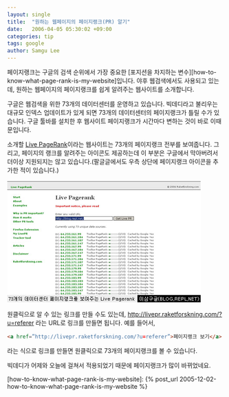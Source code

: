 ```yaml
---
layout: single
title:  "원하는 웹페이지의 페이지랭크(PR) 알기"
date:   2006-04-05 05:30:02 +09:00
categories: tip
tags: google
author: Samgu Lee
---
```

페이지랭크는 구글의 검색 순위에서 가장 중요한 [포지션을 차지하는 변수][how-to-know-what-page-rank-is-my-website]입니다. 야후 웹검색에서도 사용되고 있는데, 원하는 웹페이지의 페이지랭크를 쉽게 알려주는 웹사이트를 소개합니다.

구글은 웹검색을 위한 73개의 데이터센터를 운영하고 있습니다. 빅데디라고 불리우는 대규모 인덱스 업데이트가 있게 되면 73개의 데이터센터의 페이지랭크가 틀릴 수가 있습니다. 구글 툴바를 설치한 후 웹사이트 페이지랭크가 시간마다 변하는 것이 바로 이때문입니다.

소개할 [Live PageRank](http://livepr.raketforskning.com/)이라는 웹사이트는 73개의 페이지랭크 전부를 보여줍니다. 그리고, 페이지의 랭크를 알려주는 아이콘도 제공하는데 이 부분은 구글에서 막아버려서 더이상 지원되지는 않고 있습니다.(팔글글에서도 우측 상단에 페이지랭크 아이콘을 추가한 적이 있습니다.)

![73개의 페이지랭크를 보여주는 Live Pagerank](/assets/live_pagerank.jpg)

원클릭으로 알 수 있는 링크를 만들 수도 있는데, http://livepr.raketforskning.com/?u=referer 라는 URL로 링크를 만들면 됩니다. 예를 들어서,

```html
<a href=”http://livepr.raketforskning.com/?u=referer”>페이지랭크 보기</a>
```
라는 식으로 링크를 만들면 원클릭으로 73개의 페이지랭크를 볼 수 있습니다.

빅데디가 어제와 오늘에 걸쳐서 적용되었기 때문에 페이지랭크가 많이 바뀌었네요.

[how-to-know-what-page-rank-is-my-website]: {% post_url 2005-12-02-how-to-know-what-page-rank-is-my-website %}
